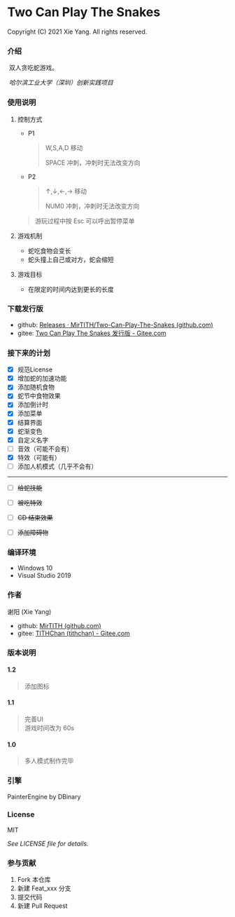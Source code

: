 # Two Can Play The Snakes

Copyright (C) 2021 Xie Yang. All rights reserved. 

### 介绍
​	双人贪吃蛇游戏。

​	*哈尔滨工业大学（深圳）创新实践项目*

### 使用说明
1. 控制方式

   - P1

     > W,S,A,D 移动
     >
     > SPACE 冲刺，冲刺时无法改变方向

   - P2

     > ↑,↓,←,→ 移动
     >
     > NUM0 冲刺，冲刺时无法改变方向
   
   > 游玩过程中按 Esc 可以呼出暂停菜单
   
2. 游戏机制

   - 蛇吃食物会变长
   - 蛇头撞上自己或对方，蛇会缩短

3. 游戏目标

   - 在限定的时间内达到更长的长度

### 下载发行版

- github: [Releases · MirTITH/Two-Can-Play-The-Snakes (github.com)](https://github.com/MirTITH/Two-Can-Play-The-Snakes/releases)
- gitee: [Two Can Play The Snakes 发行版 - Gitee.com](https://gitee.com/tithchan/MultiSnake/releases/)

### 接下来的计划
- [x] 规范License
- [x] 增加蛇的加速功能
- [x] 添加随机食物
- [x] 蛇节中食物效果
- [x] 添加倒计时
- [x] 添加菜单
- [x] 结算界面
- [x] 蛇渐变色
- [x] 自定义名字
- [ ] 音效（可能不会有）
- [x] 特效（可能有）
- [ ] 添加人机模式（几乎不会有）

------------------------------

- [ ] ~~给蛇技能~~
- [ ] ~~被吃特效~~
- [ ] ~~CD 结束效果~~
- [ ] ~~添加障碍物~~


### 编译环境
- Windows 10
- Visual Studio 2019

### 作者
谢阳 (Xie Yang)

- github: [MirTITH (github.com)](https://github.com/MirTITH)
- gitee: [TITHChan (tithchan) - Gitee.com](https://gitee.com/tithchan)

### 版本说明
#### 1.2
> 添加图标

#### 1.1
> 完善UI  
> 游戏时间改为 60s  

#### 1.0
> 多人模式制作完毕  

### 引擎
PainterEngine by DBinary

### License
MIT

*See LICENSE file for details.*

### 参与贡献

1.  Fork 本仓库
2.  新建 Feat_xxx 分支
3.  提交代码
4.  新建 Pull Request
